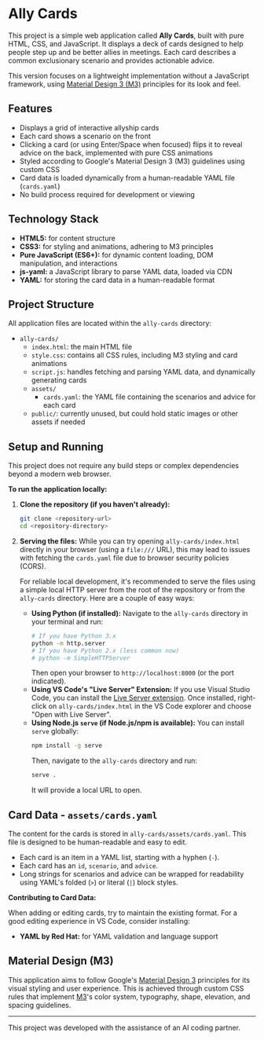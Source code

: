 # Ally Cards

This project is a simple web application called **Ally Cards**, built with pure HTML, CSS, and JavaScript. It displays a deck of cards designed to help people step up and be better allies in meetings. Each card describes a common exclusionary scenario and provides actionable advice.

This version focuses on a lightweight implementation without a JavaScript framework, using [Material Design 3 (M3)][M3] principles for its look and feel.

## Features

- Displays a grid of interactive allyship cards
- Each card shows a scenario on the front
- Clicking a card (or using Enter/Space when focused) flips it to reveal advice on the back, implemented with pure CSS animations
- Styled according to Google's Material Design 3 (M3) guidelines using custom CSS
- Card data is loaded dynamically from a human-readable YAML file (`cards.yaml`)
- No build process required for development or viewing

## Technology Stack

- **HTML5:** for content structure
- **CSS3:** for styling and animations, adhering to M3 principles
- **Pure JavaScript (ES6+):** for dynamic content loading, DOM manipulation, and interactions
- **js-yaml:** a JavaScript library to parse YAML data, loaded via CDN
- **YAML:** for storing the card data in a human-readable format

## Project Structure
All application files are located within the `ally-cards` directory:
-   `ally-cards/`
    -   `index.html`: the main HTML file
    -   `style.css`: contains all CSS rules, including M3 styling and card animations
    -   `script.js`: handles fetching and parsing YAML data, and dynamically generating cards
    -   `assets/`
        -   `cards.yaml`: the YAML file containing the scenarios and advice for each card
    -   `public/`: currently unused, but could hold static images or other assets if needed

## Setup and Running
This project does not require any build steps or complex dependencies beyond a modern web browser.

**To run the application locally:**
1.  **Clone the repository (if you haven't already):**
    ```bash
    git clone <repository-url>
    cd <repository-directory>
    ```
2.  **Serving the files:**
    While you can try opening `ally-cards/index.html` directly in your browser (using a `file:///` URL), this may lead to issues with fetching the `cards.yaml` file due to browser security policies (CORS).

    For reliable local development, it's recommended to serve the files using a simple local HTTP server from the root of the repository or from the `ally-cards` directory. Here are a couple of easy ways:
    *   **Using Python (if installed):**
        Navigate to the `ally-cards` directory in your terminal and run:
        ```bash
        # If you have Python 3.x
        python -m http.server
        # If you have Python 2.x (less common now)
        # python -m SimpleHTTPServer
        ```
        Then open your browser to `http://localhost:8000` (or the port indicated).
    *   **Using VS Code's "Live Server" Extension:**
        If you use Visual Studio Code, you can install the [Live Server extension](https://marketplace.visualstudio.com/items?itemName=ritwickdey.LiveServer). Once installed, right-click on `ally-cards/index.html` in the VS Code explorer and choose "Open with Live Server".
    *   **Using Node.js `serve` (if Node.js/npm is available):**
        You can install `serve` globally:
        ```bash
        npm install -g serve
        ```
        Then, navigate to the `ally-cards` directory and run:
        ```bash
        serve .
        ```
        It will provide a local URL to open.

## Card Data - `assets/cards.yaml`

The content for the cards is stored in `ally-cards/assets/cards.yaml`. This file is designed to be human-readable and easy to edit.
-   Each card is an item in a YAML list, starting with a hyphen (`-`).
-   Each card has an `id`, `scenario`, and `advice`.
-   Long strings for scenarios and advice can be wrapped for readability using YAML's folded (`>`) or literal (`|`) block styles.
  
**Contributing to Card Data:**

When adding or editing cards, try to maintain the existing format. For a good editing experience in VS Code, consider installing:

- **YAML by Red Hat:** for YAML validation and language support

## Material Design (M3)

This application aims to follow Google's [Material Design 3][M3] principles for its visual styling and user experience. This is achieved through custom CSS rules that implement [M3]'s color system, typography, shape, elevation, and spacing guidelines.

---

This project was developed with the assistance of an AI coding partner.

[links]: //
[M3]: https://m3.material.io/